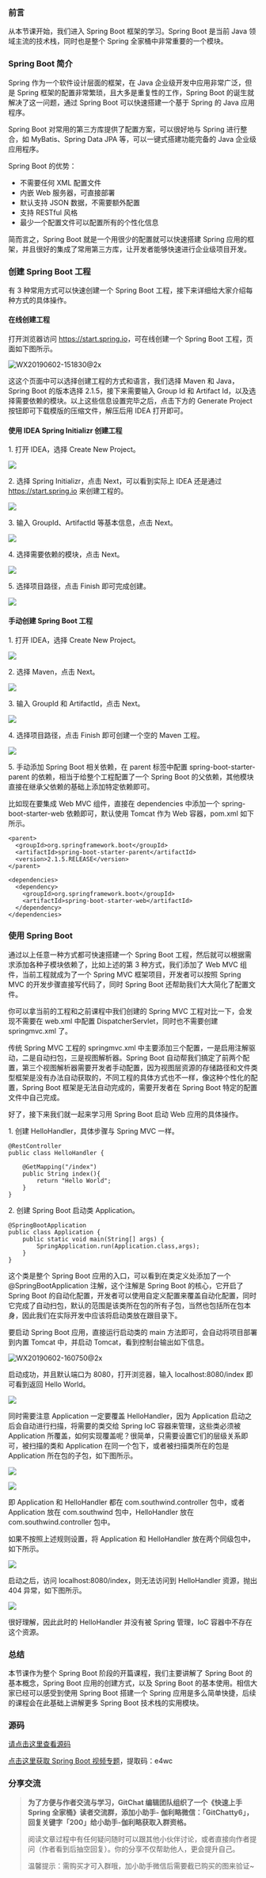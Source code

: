 ### 前言

从本节课开始，我们进入 Spring Boot 框架的学习。Spring Boot 是当前 Java 领域主流的技术栈，同时也是整个 Spring
全家桶中非常重要的一个模块。

### Spring Boot 简介

Spring 作为一个软件设计层面的框架，在 Java 企业级开发中应用非常广泛，但是 Spring 框架的配置非常繁琐，且大多是重复性的工作，Spring
Boot 的诞生就解决了这一问题，通过 Spring Boot 可以快速搭建一个基于 Spring 的 Java 应用程序。

Spring Boot 对常用的第三方库提供了配置方案，可以很好地与 Spring 进行整合，如 MyBatis、Spring Data JPA
等，可以一键式搭建功能完备的 Java 企业级应用程序。

Spring Boot 的优势：

  * 不需要任何 XML 配置文件
  * 内嵌 Web 服务器，可直接部署
  * 默认支持 JSON 数据，不需要额外配置
  * 支持 RESTful 风格
  * 最少一个配置文件可以配置所有的个性化信息

简而言之，Spring Boot 就是一个用很少的配置就可以快速搭建 Spring
应用的框架，并且很好的集成了常用第三方库，让开发者能够快速进行企业级项目开发。

### 创建 Spring Boot 工程

有 3 种常用方式可以快速创建一个 Spring Boot 工程，接下来详细给大家介绍每种方式的具体操作。

#### 在线创建工程

打开浏览器访问 <https://start.spring.io>，可在线创建一个 Spring Boot 工程，页面如下图所示。

![WX20190602-151830@2x](https://images.gitbook.cn/c52673f0-bca8-11e9-b095-45b8601f64cd)

这这个页面中可以选择创建工程的方式和语言，我们选择 Maven 和 Java，Spring Boot 的版本选择 2.1.5，接下来需要输入 Group
Id 和 Artifact Id，以及选择需要依赖的模块。以上这些信息设置完毕之后，点击下方的 Generate Project
按钮即可下载模版的压缩文件，解压后用 IDEA 打开即可。

#### 使用 IDEA Spring Initializr 创建工程

1\. 打开 IDEA，选择 Create New Project。

![](https://images.gitbook.cn/2a518030-bca9-11e9-ac77-f5b1a77a87b3)

2\. 选择 Spring Initializr，点击 Next，可以看到实际上 IDEA 还是通过 https://start.spring.io
来创建工程的。

![](https://images.gitbook.cn/32add9e0-bca9-11e9-b095-45b8601f64cd)

3\. 输入 GroupId、ArtifactId 等基本信息，点击 Next。

![](https://images.gitbook.cn/3ac36690-bca9-11e9-b095-45b8601f64cd)

4\. 选择需要依赖的模块，点击 Next。

![](https://images.gitbook.cn/42b73a70-bca9-11e9-b095-45b8601f64cd)

5\. 选择项目路径，点击 Finish 即可完成创建。

![](https://images.gitbook.cn/4b4663f0-bca9-11e9-b095-45b8601f64cd)

#### 手动创建 Spring Boot 工程

1\. 打开 IDEA，选择 Create New Project。

![](https://images.gitbook.cn/578dda80-bca9-11e9-b095-45b8601f64cd)

2\. 选择 Maven，点击 Next。

![](https://images.gitbook.cn/742f42a0-bca9-11e9-a349-65f0a13339ef)

3\. 输入 GroupId 和 ArtifactId，点击 Next。

![](https://images.gitbook.cn/7d394170-bca9-11e9-b095-45b8601f64cd)

4\. 选择项目路径，点击 Finish 即可创建一个空的 Maven 工程。

![](https://images.gitbook.cn/857e69a0-bca9-11e9-ac77-f5b1a77a87b3)

5\. 手动添加 Spring Boot 相关依赖，在 parent 标签中配置 spring-boot-starter-parent
的依赖，相当于给整个工程配置了一个 Spring Boot 的父依赖，其他模块直接在继承父依赖的基础上添加特定依赖即可。

比如现在要集成 Web MVC 组件，直接在 dependencies 中添加一个 spring-boot-starter-web 依赖即可，默认使用
Tomcat 作为 Web 容器，pom.xml 如下所示。

    
    
    <parent>
      <groupId>org.springframework.boot</groupId>
      <artifactId>spring-boot-starter-parent</artifactId>
      <version>2.1.5.RELEASE</version>
    </parent>
    
    <dependencies>
      <dependency>
        <groupId>org.springframework.boot</groupId>
        <artifactId>spring-boot-starter-web</artifactId>
      </dependency>
    </dependencies>
    

### 使用 Spring Boot

通过以上任意一种方式都可快速搭建一个 Spring Boot 工程，然后就可以根据需求添加各种子模块依赖了，比如上述的第 3 种方式，我们添加了 Web
MVC 组件，当前工程就成为了一个 Spring MVC 框架项目，开发者可以按照 Spring MVC 的开发步骤直接写代码了，同时 Spring
Boot 还帮助我们大大简化了配置文件。

你可以拿当前的工程和之前课程中我们创建的 Spring MVC 工程对比一下，会发现不需要在 web.xml 中配置
DispatcherServlet，同时也不需要创建 springmvc.xml 了。

传统 Spring MVC 工程的 springmvc.xml 中主要添加三个配置，一是启用注解驱动，二是自动扫包，三是视图解析器。Spring Boot
自动帮我们搞定了前两个配置，第三个视图解析器需要开发者手动配置，因为视图层资源的存储路径和文件类型框架是没有办法自动获取的，不同工程的具体方式也不一样，像这种个性化的配置，Spring
Boot 框架是无法自动完成的，需要开发者在 Spring Boot 特定的配置文件中自己完成。

好了，接下来我们就一起来学习用 Spring Boot 启动 Web 应用的具体操作。

1\. 创建 HelloHandler，具体步骤与 Spring MVC 一样。

    
    
    @RestController
    public class HelloHandler {
    
        @GetMapping("/index")
        public String index(){
            return "Hello World";
        }
    }
    

2\. 创建 Spring Boot 启动类 Application。

    
    
    @SpringBootApplication
    public class Application {
        public static void main(String[] args) {
            SpringApplication.run(Application.class,args);
        }
    }
    

这个类是整个 Spring Boot 应用的入口，可以看到在类定义处添加了一个 @SpringBootApplication 注解，这个注解是 Spring
Boot 的核心，它开启了 Spring Boot
的自动化配置，开发者可以使用自定义配置来覆盖自动化配置，同时它完成了自动扫包，默认的范围是该类所在包的所有子包，当然也包括所在包本身，因此我们在实际开发中应该将启动类放在跟目录下。

要启动 Spring Boot 应用，直接运行启动类的 main 方法即可，会自动将项目部署到内置 Tomcat 中，并启动
Tomcat，看到控制台输出如下信息。

![WX20190602-160750@2x](https://images.gitbook.cn/a45bb800-bca9-11e9-b095-45b8601f64cd)

启动成功，并且默认端口为 8080，打开浏览器，输入 localhost:8080/index 即可看到返回 Hello World。

![](https://images.gitbook.cn/b16482c0-bca9-11e9-a349-65f0a13339ef)

同时需要注意 Application 一定要覆盖 HelloHandler，因为 Application 启动之后会自动进行扫描，将需要的类交给
Spring IoC 容器来管理，这些类必须被 Application 所覆盖，如何实现覆盖呢？很简单，只需要设置它们的层级关系即可，被扫描的类和
Application 在同一个包下，或者被扫描类所在的包是 Application 所在包的子包，如下图所示。

![](https://images.gitbook.cn/bc36be70-bca9-11e9-ac77-f5b1a77a87b3)

![](https://images.gitbook.cn/c44f3150-bca9-11e9-8296-ad04873de5ea)

即 Application 和 HelloHandler 都在 com.southwind.controller 包中，或者 Application 放在
com.southwind 包中，HelloHandler 放在 com.southwind.controller 包中。

如果不按照上述规则设置，将 Application 和 HelloHandler 放在两个同级包中，如下所示。

![](https://images.gitbook.cn/cdfdd490-bca9-11e9-a349-65f0a13339ef)

启动之后，访问 localhost:8080/index，则无法访问到 HelloHandler 资源，抛出 404 异常，如下图所示。

![](https://images.gitbook.cn/d8f7e390-bca9-11e9-a349-65f0a13339ef)

很好理解，因此此时的 HelloHandler 并没有被 Spring 管理，IoC 容器中不存在这个资源。

### 总结

本节课作为整个 Spring Boot 阶段的开篇课程，我们主要讲解了 Spring Boot 的基本概念，Spring Boot 应用的创建方式，以及
Spring Boot 的基本使用。相信大家已经可以感受到使用 Spring Boot 搭建一个 Spring
应用是多么简单快捷，后续的课程会在此基础上讲解更多 Spring Boot 技术栈的实用模块。

### 源码

[请点击这里查看源码](https://github.com/southwind9801/gcspringboot.git)

[点击这里获取 Spring Boot
视频专题](https://pan.baidu.com/s/1K2cNTk6JmZa50RYSKwvwGA)，提取码：e4wc

### 分享交流

> **为了方便与作者交流与学习，GitChat 编辑团队组织了一个《快速上手 Spring 全家桶》读者交流群，添加小助手-
> 伽利略微信：「GitChatty6」，回复关键字「200」给小助手-伽利略获取入群资格。**
>
> 阅读文章过程中有任何疑问随时可以跟其他小伙伴讨论，或者直接向作者提问（作者看到后抽空回复）。你的分享不仅帮助他人，更会提升自己。
>
> 温馨提示：需购买才可入群哦，加小助手微信后需要截已购买的图来验证~

